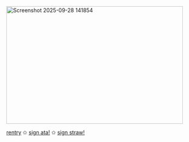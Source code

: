 
<img width="466" height="310" alt="Screenshot 2025-09-28 141854" src="https://github.com/user-attachments/assets/228142f2-2e73-4f5f-adaf-8cfd0c247f2e" />


[rentry](https://rentry.co/martyroftheabyss) ✩ [sign ata!](https://qupid.atabook.org/) ✩ [sign straw!](https://allmyletters.straw.page)

 



 
